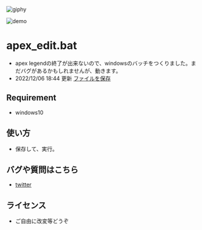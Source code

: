 ![giphy](https://user-images.githubusercontent.com/2212660/205880459-4eb440e7-0c53-4398-9a8c-f004a56d459f.gif)

![demo](https://raw.github.com/wiki/takuyama29/WorldTracking/images/Untitled.gif)

# apex_edit.bat
* apex legendの終了が出来ないので、windowsのバッチをつくりました。まだバグがあるかもしれませんが、動きます。
* 2022/12/06 18:44 更新
[ファイルを保存](https://github.com/h-h/apex/blob/main/apex_exit.bat)

## Requirement
* windows10

## 使い方
* 保存して、実行。

## バグや質問はこちら
* [twitter](https://twitter.com/qwerty_lkj1)

## ライセンス
* ご自由に改変等どうぞ
